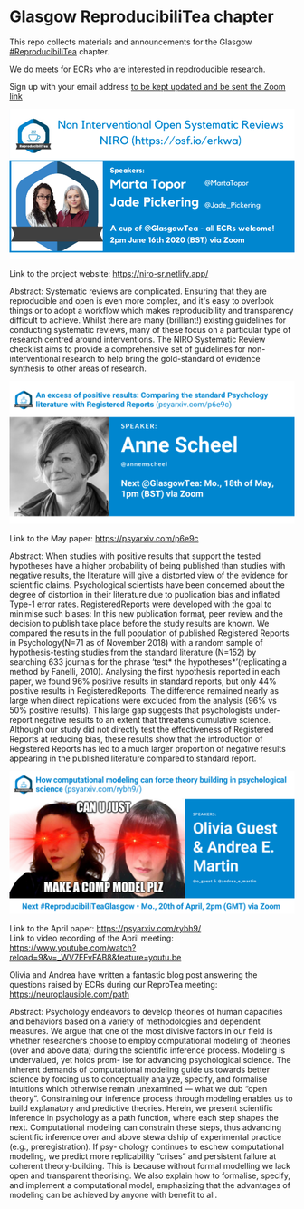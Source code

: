 # Glasgow ReproducibiliTea chapter
This repo collects materials and announcements for the Glasgow [#ReproducibiliTea](https://reproducibilitea.org/) chapter. 

We do meets for ECRs who are interested in repdroducible research.

Sign up with your email address [to be kept updated and be sent the Zoom link](https://forms.office.com/Pages/ResponsePage.aspx?id=KVxybjp2UE-B8i4lTwEzyC_C7bWZ0HxKrMAg9Cgt4G9UMU84VVFCMFdUMkkwT0JQRTU5VDFRTFgwSy4u)

![Glasgow Repro](https://github.com/annahensch/Glasgow-ReproducibiliTea/blob/master/TEA_poster.png)

Link to the project website: https://niro-sr.netlify.app/

Abstract: Systematic reviews are complicated. Ensuring that they are reproducible and open is even more complex, and it's easy to overlook things or to adopt a workflow which makes reproducibility and transparency difficult to achieve. Whilst there are many (brilliant!) existing guidelines for conducting systematic reviews, many of these focus on a particular type of research centred around interventions. The NIRO Systematic Review checklist aims to provide a comprehensive set of guidelines for non-interventional research to help bring the gold-standard of evidence synthesis to other areas of research.


![Glasgow Repro](https://github.com/annahensch/Glasgow-ReproducibiliTea/blob/master/scheel.png)

Link to the May paper: https://psyarxiv.com/p6e9c


Abstract: When studies with positive results that support the tested hypotheses have a higher probability of being published than studies with negative results, the literature will give a distorted view of the evidence for scientific claims. Psychological scientists have been concerned about the degree of distortion in their literature due to publication bias and inflated Type-1 error rates. RegisteredReports were developed with the goal to minimise such biases: In this new publication format, peer review and the decision to publish take place before the study results are known.  We compared the results in the full population of published Registered Reports in Psychology(N=71 as of November 2018) with a random sample of hypothesis-testing studies from the standard literature (N=152) by searching 633 journals for the phrase ‘test* the hypotheses*’(replicating a method by Fanelli, 2010). Analysing the first hypothesis reported in each paper, we found 96% positive results in standard reports, but only 44% positive results in RegisteredReports. The difference remained nearly as large when direct replications were excluded from the analysis (96% vs 50% positive results). This large gap suggests that psychologists under-report negative results to an extent that threatens cumulative science. Although our study did not directly test the effectiveness of Registered Reports at reducing bias, these results show that the introduction of Registered Reports has led to a much larger proportion of negative results appearing in the published literature compared to standard report.

![Glasgow Repro](https://github.com/annahensch/Glasgow-ReproducibiliTea/blob/master/Andrea%20E.%20Martin%20%26%20Olivia%20Guest(2).png)

Link to the April paper: https://psyarxiv.com/rybh9/  
Link to video recording of the April meeting: https://www.youtube.com/watch?reload=9&v=_WV7EFvFAB8&feature=youtu.be

Olivia and Andrea have written a fantastic blog post answering the questions raised by ECRs during our ReproTea meeting: https://neuroplausible.com/path

Abstract: Psychology endeavors to develop theories of human capacities and behaviors based on a variety of methodologies and dependent measures. We argue that one of the most divisive factors in our field is whether researchers choose to employ computational modeling of theories (over and above data) during the scientific inference process. Modeling is undervalued, yet holds prom- ise for advancing psychological science. The inherent demands of computational modeling guide us towards better science by forcing us to conceptually analyze, specify, and formalise intuitions which otherwise remain unexamined — what we dub “open theory”. Constraining our inference process through modeling enables us to build explanatory and predictive theories. Herein, we present scientific inference in psychology as a path function, where each step shapes the next. Computational modeling can constrain these steps, thus advancing scientific inference over and above stewardship of experimental practice (e.g., preregistration). If psy- chology continues to eschew computational modeling, we predict more replicability “crises” and persistent failure at coherent theory-building. This is because without formal modelling we lack open and transparent theorising. We also explain how to formalise, specify, and implement a computational model, emphasizing that the advantages of modeling can be achieved by anyone with benefit to all.  

